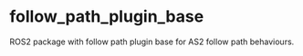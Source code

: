 # follow_path_plugin_base

ROS2 package with follow path plugin base for AS2 follow path behaviours.